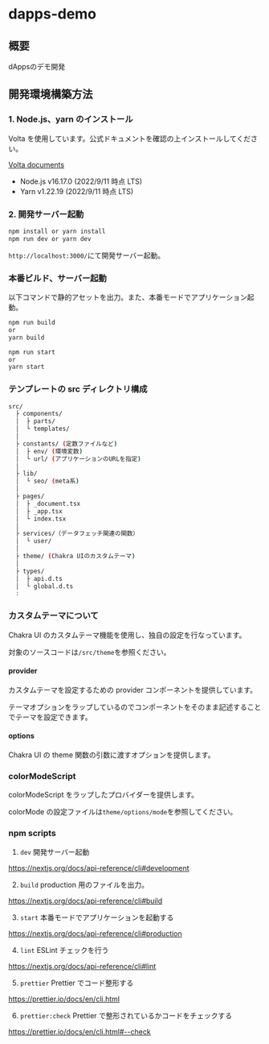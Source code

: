 # dapps-demo

## 概要

dAppsのデモ開発

## 開発環境構築方法

### 1. Node.js、yarn のインストール

Volta を使用しています。公式ドキュメントを確認の上インストールしてください。

[Volta documents](https://docs.volta.sh/guide/)

- Node.js v16.17.0 (2022/9/11 時点 LTS)
- Yarn v1.22.19 (2022/9/11 時点 LTS)

### 2. 開発サーバー起動

```bash
npm install or yarn install
npm run dev or yarn dev
```

`http://localhost:3000/`にて開発サーバー起動。

### 本番ビルド、サーバー起動

以下コマンドで静的アセットを出力。また、本番モードでアプリケーション起動。

```bash
npm run build
or
yarn build

npm run start
or
yarn start
```

### テンプレートの src ディレクトリ構成

```bash
src/
  ├ components/
  │  ├ parts/
  │  └ templates/
  │
  ├ constants/ (定数ファイルなど)
  │  ├ env/ (環境変数)
  │  └ url/ (アプリケーションのURLを指定)
  │
  ├ lib/
  │  └ seo/ (meta系)
  │
  ├ pages/
  │  ├ _document.tsx
  │  ├ _app.tsx
  │  └ index.tsx
  │
  ├ services/（データフェッチ関連の関数）
  │  └ user/
  │
  ├ theme/ (Chakra UIのカスタムテーマ)
  │
  ├ types/
  │  ├ api.d.ts
  │  └ global.d.ts
  :
```

### カスタムテーマについて

Chakra UI のカスタムテーマ機能を使用し、独自の設定を行なっています。

対象のソースコードは`/src/theme`を参照ください。

#### provider

カスタムテーマを設定するための provider コンポーネントを提供しています。

テーマオプションをラップしているのでコンポーネントをそのまま記述することでテーマを設定できます。

#### options

Chakra UI の theme 関数の引数に渡すオプションを提供します。

### colorModeScript

colorModeScript をラップしたプロバイダーを提供します。

colorMode の設定ファイルは`theme/options/mode`を参照してください。

### npm scripts

1. `dev`
   開発サーバー起動

https://nextjs.org/docs/api-reference/cli#development

2. `build`
   production 用のファイルを出力。

https://nextjs.org/docs/api-reference/cli#build

3. `start`
   本番モードでアプリケーションを起動する

https://nextjs.org/docs/api-reference/cli#production

4. `lint`
   ESLint チェックを行う

https://nextjs.org/docs/api-reference/cli#lint

5. `prettier`
   Prettier でコード整形する

https://prettier.io/docs/en/cli.html

6. `prettier:check`
   Prettier で整形されているかコードをチェックする

https://prettier.io/docs/en/cli.html#--check
